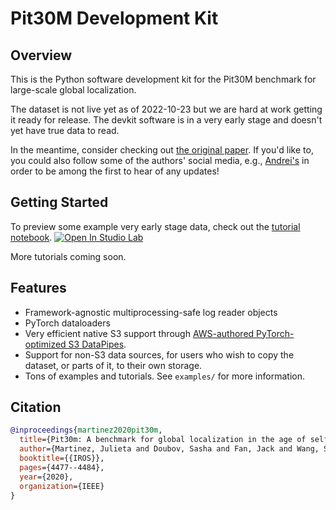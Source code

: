 # Pit30M Development Kit

## Overview
This is the Python software development kit for the Pit30M benchmark for large-scale global localization.

The dataset is not live yet as of 2022-10-23 but we are hard at work getting it ready for release. The devkit software
is in a very early stage and doesn't yet have true data to read.

In the meantime, consider checking out [the original paper](https://arxiv.org/pdf/2012.12437.pdf). If you'd like to, you
could also follow some of the authors' social media, e.g., [Andrei's](https://twitter.com/andreib) in order to be among
the first to hear of any updates!


## Getting Started

To preview some example very early stage data, check out the [tutorial notebook](pit30m/examples/tutorial_00_introduction.ipynb).
[![Open In Studio Lab](https://studiolab.sagemaker.aws/studiolab.svg)](https://studiolab.sagemaker.aws/import/github/pit30m/pit30m/blob/main/pit30m/examples/tutorial_00_introduction.ipynb)

More tutorials coming soon.

## Features

 * Framework-agnostic multiprocessing-safe log reader objects
 * PyTorch dataloaders
 * Very efficient native S3 support through [AWS-authored PyTorch-optimized S3 DataPipes](https://aws.amazon.com/blogs/machine-learning/announcing-the-amazon-s3-plugin-for-pytorch/).
 * Support for non-S3 data sources, for users who wish to copy the dataset, or parts of it, to their own storage.
 * Tons of examples and tutorials. See `examples/` for more information.


## Citation

```bibtex
@inproceedings{martinez2020pit30m,
  title={Pit30m: A benchmark for global localization in the age of self-driving cars},
  author={Martinez, Julieta and Doubov, Sasha and Fan, Jack and Wang, Shenlong and M{\'a}ttyus, Gell{\'e}rt and Urtasun, Raquel and others},
  booktitle={{IROS}},
  pages={4477--4484},
  year={2020},
  organization={IEEE}
}
```